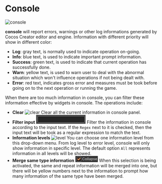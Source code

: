 # Console

![console](https://cloud.githubusercontent.com/assets/344547/9423605/021a5b0a-48fe-11e5-93d9-d728d4c81eef.png)

**console** will report errors, warnings or other log informations generated by Cocos Creator editor and engine. Information with different priority will show in different color:

- **Log**: gray text, is normally used to indicate operation on-going.
- **Info**: blue text, is used to indicate important prompt information.
- **Success**: green text, is used to indicate that current operation has successfully done.
- **Warn**: yellow text, is used to warn user to deal with the abnormal situation which won't influence operations if not being dealt with.
- **Error**: red text, indicates gross error and measures must be took before going on to the next operation or running the game.

When there are too much information in console, you can filter these information effective by widgets in console. The operations include:

- **Clear** ![clear](console/clear.png) Clear all the current information in console panel.
- **Filter input** ![filter](console/filter.png) Filter the information in console according to the input text. If the `Regex` next to it is checked, then the input text will be took as a regular expression to match the text.
- **Information levels** ![level](console/levels.png) You can choose one information level from this drop-down menu. From log level to error level, console will only show information in specific level. The default option `All` represents information in all levels will be showed.
- **Merge same type information** ![collapse](console/collapse.png) When this selection is being activated, the same and repeat information will be merged into one, but there will be yellow numbers next to the information to prompt how many information of the same type have been merged.
